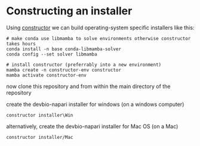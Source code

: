 # Constructing an installer

Using [constructor](https://github.com/conda/constructor) we can build operating-system specific installers like this:

```
# make conda use libmamba to solve environments otherwise constructor takes hours
conda install -n base conda-libmamba-solver
conda config --set solver libmamba

# install constructor (preferrably into a new environment)
mamba create -n constructor-env constructor
mamba activate constructor-env
```

now clone this repository and from within the main directory of the repository

create the devbio-napari installer for windows (on a windows computer)

```
constructor installer\Win
```

alternatively, create the devbio-napari installer for Mac OS (on a Mac)

```
constructor installer/Mac
```